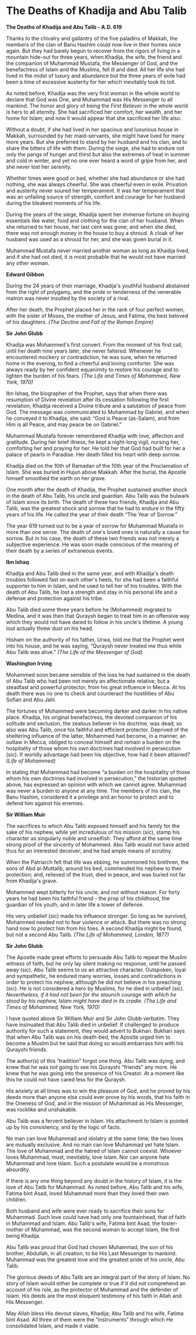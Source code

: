 The Deaths of Khadija and Abu Talib
===================================

**The Deaths of Khadija and Abu Talib - A.D. 619**

Thanks to the chivalry and gallantry of the five paladins of Makkah, the
members of the clan of Banu Hashim could now live in their homes once
again. But they had barely begun to recover from the rigors of living in
a mountain hide-out for three years, when Khadija, the wife, the friend
and the companion of Muhammad Mustafa, the Messenger of God, and the
benefactress of Islam and the Muslims, fell ill and died. All her life
she had lived in the midst of luxury and abundance but the three years
of exile had been a time of excessive austerity for her which inevitably
took its toll.

As noted before, Khadija was the very first woman in the whole world to
declare that God was One, and Muhammad was His Messenger to all mankind.
The honor and glory of being the *First Believer* in the whole world is
hers to all eternity. She had sacrificed her comfort, her wealth, and
her home for Islam; and now it would appear that she sacrificed her life
also.

Without a doubt, if she had lived in her spacious and luxurious house in
Makkah, surrounded by her maid-servants, she might have lived for many
more years. But she preferred to stand by her husband and his clan, and
to share the bitters of life with them. During the siege, she had to
endure not only the pangs of hunger and thirst but also the extremes of
heat in summer and cold in winter, and yet no one ever heard a word of
gripe from her, and she never lost her serenity.

Whether times were good or bad, whether she had abundance or she had
nothing, she was always cheerful. She was cheerful even in exile.
Privation and austerity never soured her temperament. It was her
temperament that was an unfailing source of strength, comfort and
courage for her husband during the bleakest moments of his life.

During the years of the siege, Khadija spent her immense fortune on
buying essentials like water, food and clothing for the clan of her
husband. When she returned to her house, her last cent was gone; and
when she died, there was not enough money in the house to buy a shroud.
A cloak of her husband was used as a shroud for her, and she was given
burial in it.

Muhammad Mustafa never married another woman as long as Khadija lived,
and if she had not died, it is most probable that he would not have
married any other woman.

**Edward Gibbon**

During the 24 years of their marriage, Khadija's youthful husband
abstained from the right of polygamy, and the pride or tenderness of the
venerable matron was never insulted by the society of a rival.

After her death, the Prophet placed her in the rank of four perfect
women, with the sister of Moses, the mother of Jesus, and Fatima, the
best beloved of his daughters. *(The Decline and Fall of the Roman
Empire)*

**Sir John Glubb**

Khadija was Mohammed's first convert. From the moment of his first call,
until her death nine years later, she never faltered. Whenever he
encountered mockery or contradiction, he was sure, when he returned home
in the evening, to find a cheerful and loving comforter. She was always
ready by her confident equanimity to restore his courage and to lighten
the burden of his fears. *(The Life and Times of Mohammed, New York,
1970)*

Ibn Ishaq, the biographer of the Prophet, says that when there was
resumption of Divine revelation after its cessation following the first
revelation, Khadija received a Divine tribute and a salutation of peace
from God. The message was communicated to Muhammad by Gabriel, and when
he conveyed it to Khadija, she said: “God is Peace (as-Salam), and from
Him is all Peace, and may peace be on Gabriel.”

Muhammad Mustafa forever remembered Khadija with love, affection and
gratitude. During her brief illness, he kept a night-long vigil, nursing
her, comforting her and praying for her. He told her that God had built
for her a palace of pearls in Paradise. Her death filled his heart with
deep sorrow.

Khadija died on the 10th of Ramadan of the 10th year of the Proclamation
of Islam. She was buried in Hujun above Makkah. After the burial, the
Apostle himself smoothed the earth on her grave.

One month after the death of Khadija, the Prophet sustained another
shock in the death of Abu Talib, his uncle and guardian. Abu Talib was
the bulwark of Islam since its birth. The death of these two friends,
Khadija and Abu Talib, was the greatest shock and sorrow that he had to
endure in the fifty years of his life. He called the year of their death
“The Year of Sorrow.”

The year 619 turned out to be a year of sorrow for Muhammad Mustafa in
more than one sense. The death of one's loved ones is naturally a cause
for sorrow. But in his case, the death of these two friends was not
merely a subjective experience. He was soon made conscious of the
meaning of their death by a series of extraneous events.

**Ibn Ishaq**

Khadija and Abu Talib died in the same year, and with Khadija's death
troubles followed fast on each other's heels, for she had been a
faithful supporter to him in Islam, and he used to tell her of his
troubles. With the death of Abu Talib, he lost a strength and stay in
his personal life and a defense and protection against his tribe.

Abu Talib died some three years before he (Mohammed) migrated to Medina,
and it was then that Quraysh began to treat him in an offensive way
which they would not have dared to follow in his uncle's lifetime. A
young lout actually threw dust on his head.

Hisham on the authority of his father, Urwa, told me that the Prophet
went into his house, and he was saying, “Quraysh never treated me thus
while Abu Talib was alive.” *(The Life of the Messenger of God)*

**Washington Irving**

Mohammed soon became sensible of the loss he had sustained in the death
of Abu Talib who had been not merely an affectionate relative, but a
steadfast and powerful protector, from his great influence in Mecca. At
his death there was no one to check and counteract the hostilities of
Abu Sofian and Abu Jahl.

The fortunes of Mohammed were becoming darker and darker in his native
place. Khadija, his original benefactress, the devoted companion of his
solitude and seclusion, the zealous believer in his doctrine, was dead;
so also was Abu Talib, once his faithful and efficient protector.
Deprived of the sheltering influence of the latter, Mohammed had become,
in a manner, an outlaw in Mecca, obliged to conceal himself and remain a
burden on the hospitality of those whom his own doctrines had involved
in persecution (sic). If worldly advantage had been his objective, how
had it been attained? *(Life of Mohammed)*

In stating that Muhammad had become “a burden on the hospitality of
those whom his own doctrines had involved in persecution,” the historian
quoted above, has expressed an opinion with which we cannot agree.
Muhammad was never a burden to anyone at any time. The members of his
clan, the Banu Hashim, considered it a privilege and an honor to protect
and to defend him against his enemies.

**Sir William Muir**

The sacrifices to which Abu Talib exposed himself and his family for the
sake of his nephew, while yet incredulous of his mission (sic), stamp
his character as singularly noble and unselfish. They afford at the same
time strong proof of the sincerity of Mohammed. Abu Talib would not have
acted thus for an interested deceiver; and he had ample means of
scrutiny.

When the Patriarch felt that life was ebbing, he summoned his brethren,
the sons of Abd al-Muttalib, around his bed, commended his nephew to
their protection; and, relieved of the trust, died in peace, and was
buried not far from Khadija's grave.

Mohammed wept bitterly for his uncle; and not without reason. For forty
years he had been his faithful friend - the prop of his childhood, the
guardian of his youth, and in later life a tower of defense.

His very unbelief (sic) made his influence stronger. So long as he
survived, Mohammed needed not to fear violence or attack. But there was
no strong hand now to protect him from his foes. A second Khadija might
be found, but not a second Abu Talib. *(The Life of Mohammed, London,
1877)*

**Sir John Glubb**

The Apostle made great efforts to persuade Abu Talib to repeat the
Muslim witness of faith, but he only lay silent making no response,
until he passed away (sic). Abu Talib seems to us an attractive
character. Outspoken, loyal and sympathetic, he endured many worries,
losses and contradictions in order to protect his nephew, although he
did not believe in his preaching (sic). He is not considered a hero by
Muslims, for he died in unbelief (sic). *Nevertheless, if it had not
been for the staunch courage with which he stood by his nephew, Islam
might have died in its cradle. (The Life and Times of Mohammed, New
York, 1970)*

I have quoted above Sir William Muir and Sir John Glubb verbatim. They
have insinuated that Abu Talib died in unbelief. If challenged to
produce authority for such a statement, they would advert to Bukhari.
Bukhari says that when Abu Talib was on his death-bed, the Apostle urged
him to become a Muslim but he said that doing so would embarrass him
with his Qurayshi friends.

The author(s) of this “tradition” forgot one thing. Abu Talib was dying,
and knew that he was not going to see his Qurayshi “friends” any more.
He knew that he was going into the presence of his Creator. At a moment
like this he could not have cared less for the Quraysh.

His anxiety at all times was to win the pleasure of God, and he proved
by his deeds more than anyone else could ever prove by his words, that
his faith in the Oneness of God, and in the mission of Muhammad as His
Messenger, was rocklike and unshakable.

Abu Talib was a fervent believer in Islam. His attachment to Islam is
pointed up by his consistency, and by the logic of facts.

No man can love Muhammad and idolatry at the same time; the two loves
are mutually exclusive. And no man can love Muhammad yet hate Islam. The
love of Muhammad and the hatred of Islam cannot coexist. Whoever loves
Muhammad, must, inevitably, love Islam. Nor can anyone hate Muhammad and
love Islam. Such a postulate would be a monstrous absurdity.

If there is any one thing beyond any doubt in the history of Islam, it
is the love of Abu Talib for Muhammad. As noted before, Abu Talib and
his wife, Fatima bint Asad, loved Muhammad more than they loved their
own children.

Both husband and wife were ever ready to sacrifice their sons for
Muhammad. Such love could have had only one fountainhead, that of faith
in Muhammad and Islam. Abu Talib's wife, Fatima bint Asad, the
foster-mother of Muhammad, was the second woman to accept Islam, the
first being Khadija.

Abu Talib was proud that God had chosen Muhammad, the son of his
brother, Abdullah, in all creation, to be His Last Messenger to mankind.
Muhammad was the greatest love and the greatest pride of his uncle, Abu
Talib.

The glorious deeds of Abu Talib are an integral part of the story of
Islam. No story of Islam would either be complete or true if it did not
comprehend an account of his role, as the protector of Muhammad and the
defender of Islam. His deeds are the most eloquent testimony of his
faith in Allah and His Messenger.

May Allah bless His devout slaves, Khadija; Abu Talib and his wife,
Fatima bint Asad. All three of them were the “instruments” through which
He consolidated Islam, and made it viable.


